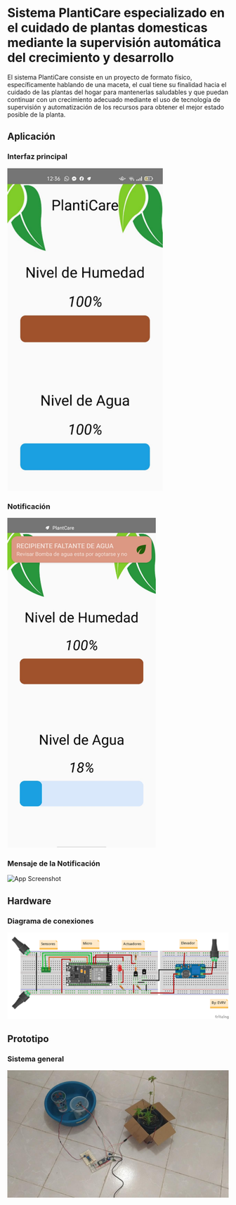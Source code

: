 
# Sistema PlantiCare especializado en el cuidado de plantas domesticas mediante la supervisión automática del crecimiento y desarrollo

El sistema PlantiCare consiste en un proyecto de formato físico, específicamente
hablando de una maceta, el cual tiene su finalidad hacia el cuidado de las plantas
del hogar para mantenerlas saludables y que puedan continuar con un crecimiento
adecuado mediante el uso de tecnología de supervisión y automatización de los
recursos para obtener el mejor estado posible de la planta. 

## Aplicación

### Interfaz principal 
![App Screenshot](https://raw.githubusercontent.com/EduVR19/PlantiCare/main/Img/App.png)

### Notificación 
![App Screenshot](https://raw.githubusercontent.com/EduVR19/PlantiCare/main/Img/Notificaci%C3%B3n.png)

### Mensaje de la Notificación 
![App Screenshot](https://raw.githubusercontent.com/EduVR19/PlantiCare/main/Img/Mensaje_Noticiaci%C3%B3n.png)


## Hardware
### Diagrama de conexiones
![App Screenshot](https://raw.githubusercontent.com/EduVR19/PlantiCare/main/Img/DiagramaDeConexiones_bb_pinEnable.png)


## Prototipo
### Sistema general
![App Screenshot](https://raw.githubusercontent.com/EduVR19/PlantiCare/main/Img/CircuitoFisico.jpeg)
